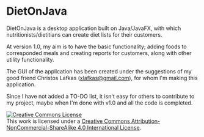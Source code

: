 DietOnJava
==========

DietOnJava is a desktop application built on Java/JavaFX, with which nutritionists/dietitians can create diet lists for their customers.

At version 1.0, my aim is to have the basic functionality; adding foods to corresponded meals and creating reports for customers, along with other utility functionality.

The GUI of the application has been created under the suggestions of my good friend Christos Lafkas (xlafkas@gmail.com), for whom I'm making this application.

Since I have not added a TO-DO list, it isn't easy for others to contribute to my project, maybe when I'm done with v1.0 and all the code is completed.

<a rel="license" href="http://creativecommons.org/licenses/by-nc-sa/4.0/"><img alt="Creative Commons License" style="border-width:0" src="http://i.creativecommons.org/l/by-nc-sa/4.0/88x31.png" /></a><br />This work is licensed under a <a rel="license" href="http://creativecommons.org/licenses/by-nc-sa/4.0/">Creative Commons Attribution-NonCommercial-ShareAlike 4.0 International License</a>.
